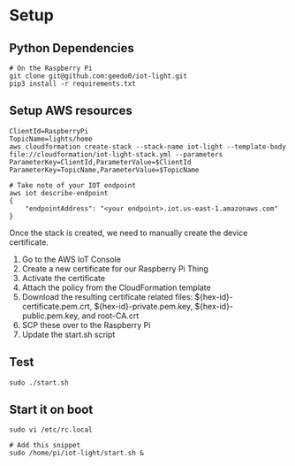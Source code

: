 # Setup

## Python Dependencies
```
# On the Raspberry Pi
git clone git@github.com:geedo0/iot-light.git
pip3 install -r requirements.txt
```

## Setup AWS resources
```
ClientId=RaspberryPi
TopicName=lights/home
aws cloudformation create-stack --stack-name iot-light --template-body file://cloudformation/iot-light-stack.yml --parameters ParameterKey=ClientId,ParameterValue=$ClientId ParameterKey=TopicName,ParameterValue=$TopicName

# Take note of your IOT endpoint
aws iot describe-endpoint
{
    "endpointAddress": "<your endpoint>.iot.us-east-1.amazonaws.com"
}
```
Once the stack is created, we need to manually create the device certificate.
1. Go to the AWS IoT Console
2. Create a new certificate for our Raspberry Pi Thing
3. Activate the certificate
4. Attach the policy from the CloudFormation template
5. Download the resulting certificate related files: ${hex-id}-certificate.pem.crt, ${hex-id}-private.pem.key, ${hex-id}-public.pem.key, and root-CA.crt
6. SCP these over to the Raspberry Pi
7. Update the start.sh script

## Test
```
sudo ./start.sh
```

## Start it on boot
```
sudo vi /etc/rc.local

# Add this snippet
sudo /home/pi/iot-light/start.sh &
```
